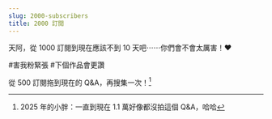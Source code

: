 ```yaml
---
slug: 2000-subscribers
title: 2000 訂閱
---
```

天阿，從 1000 訂閱到現在應該不到 10 天吧⋯⋯你們會不會太厲害！❤️

\#害我粉緊張 \#下個作品會更讚

從 500 訂閱拖到現在的 Q&A，再搜集一次！[^1]

[^1]: 2025 年的小胖：一直到現在 1.1 萬好像都沒拍這個 Q&A，哈哈

<!-- truncate -->